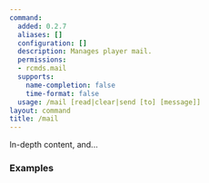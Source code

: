 ```yaml
---
command:
  added: 0.2.7
  aliases: []
  configuration: []
  description: Manages player mail.
  permissions:
  - rcmds.mail
  supports:
    name-completion: false
    time-format: false
  usage: /mail [read|clear|send [to] [message]]
layout: command
title: /mail
---
```


In-depth content, and...

### Examples



